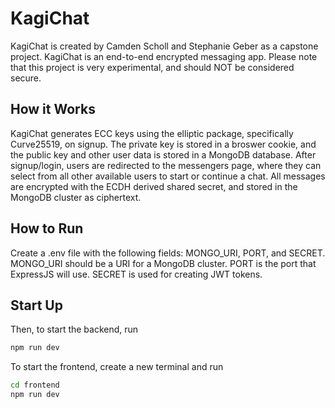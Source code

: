 # KagiChat

KagiChat is created by Camden Scholl and Stephanie Geber as a capstone project.
KagiChat is an end-to-end encrypted messaging app. Please note that this project is very experimental, and should NOT be considered secure. 

## How it Works
KagiChat generates ECC keys using the elliptic package, specifically Curve25519, on signup. The private key is stored in a broswer cookie, and the public key and other user data is stored in a MongoDB database. After signup/login, users are redirected to the messengers page, where they can select from all other available users to start or continue a chat. All messages are encrypted with the ECDH derived shared secret, and stored in the MongoDB cluster as ciphertext.

## How to Run
Create a .env file with the following fields: MONGO_URI, PORT, and SECRET. 
MONGO_URI should be a URI for a MongoDB cluster. 
PORT is the port that ExpressJS will use.
SECRET is used for creating JWT tokens.

## Start Up
Then, to start the backend, run
```bash
npm run dev
```
To start the frontend, create a new terminal and run
```bash
cd frontend
npm run dev
```